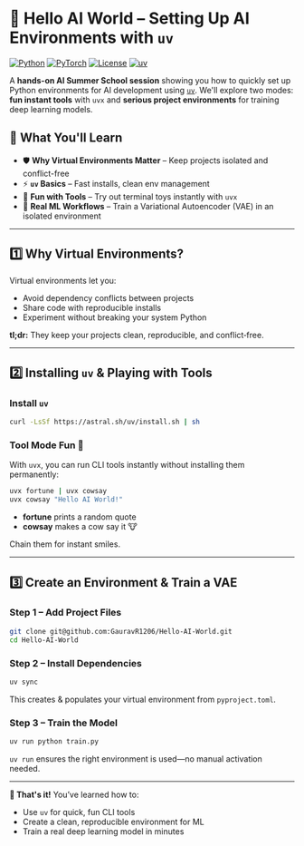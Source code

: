 # 👋 Hello AI World – Setting Up AI Environments with `uv`

[![Python](https://img.shields.io/badge/Python-3.10%2B-blue)](https://python.org)
[![PyTorch](https://img.shields.io/badge/PyTorch-2.0%2B-red)](https://pytorch.org)
[![License](https://img.shields.io/badge/License-MIT-green)](LICENSE)
[![uv](https://img.shields.io/badge/uv-fast%20env%20manager-orange)](https://github.com/astral-sh/uv)

A **hands-on AI Summer School session** showing you how to quickly set up Python environments for AI development using [`uv`](https://github.com/astral-sh/uv). We'll explore two modes: **fun instant tools** with `uvx` and **serious project environments** for training deep learning models.

## 🌟 What You'll Learn

* 🛡️ **Why Virtual Environments Matter** – Keep projects isolated and conflict-free
* ⚡ **`uv` Basics** – Fast installs, clean env management
* 🐄 **Fun with Tools** – Try out terminal toys instantly with `uvx`
* 🧠 **Real ML Workflows** – Train a Variational Autoencoder (VAE) in an isolated environment

---

## 1️⃣ Why Virtual Environments?

Virtual environments let you:

* Avoid dependency conflicts between projects
* Share code with reproducible installs
* Experiment without breaking your system Python

**tl;dr:** They keep your projects clean, reproducible, and conflict‑free.

---

## 2️⃣ Installing `uv` & Playing with Tools

### Install `uv`

```bash
curl -LsSf https://astral.sh/uv/install.sh | sh
```

### Tool Mode Fun 🐄

With `uvx`, you can run CLI tools instantly without installing them permanently:

```bash
uvx fortune | uvx cowsay
uvx cowsay "Hello AI World!"
```

* **fortune** prints a random quote
* **cowsay** makes a cow say it 🐮

Chain them for instant smiles.

---

## 3️⃣ Create an Environment & Train a VAE

### Step 1 – Add Project Files

```bash
git clone git@github.com:GauravR1206/Hello-AI-World.git
cd Hello-AI-World
```

### Step 2 – Install Dependencies

```bash
uv sync
```

This creates & populates your virtual environment from `pyproject.toml`.

### Step 3 – Train the Model

```bash
uv run python train.py
```

`uv run` ensures the right environment is used—no manual activation needed.

---

**🎉 That's it!** You’ve learned how to:

* Use `uv` for quick, fun CLI tools
* Create a clean, reproducible environment for ML
* Train a real deep learning model in minutes

